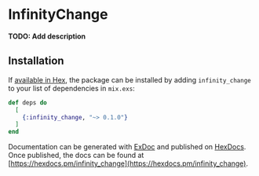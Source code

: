 # InfinityChange

**TODO: Add description**

## Installation

If [available in Hex](https://hex.pm/docs/publish), the package can be installed
by adding `infinity_change` to your list of dependencies in `mix.exs`:

```elixir
def deps do
  [
    {:infinity_change, "~> 0.1.0"}
  ]
end
```

Documentation can be generated with [ExDoc](https://github.com/elixir-lang/ex_doc)
and published on [HexDocs](https://hexdocs.pm). Once published, the docs can
be found at [https://hexdocs.pm/infinity_change](https://hexdocs.pm/infinity_change).

